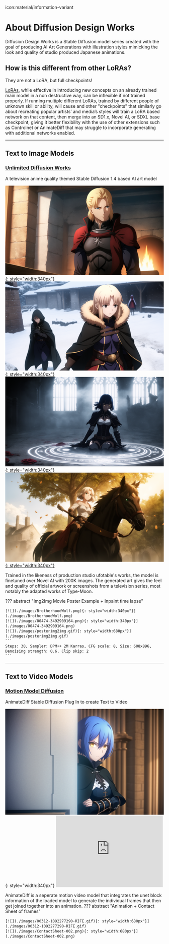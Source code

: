 icon:material/information-variant
# About Diffusion Design Works

Diffusion Design Works is a Stable Diffusion model series created with the goal of producing AI Art Generations with illustration styles mimicking the look and quality of studio produced Japanese animations.

## How is this different from other LoRAs?

They are not a LoRA, but full checkpoints!

[LoRAs](https://arxiv.org/abs/2106.09685), while effective in introducing new concepts on an already trained main model in a non destructive way, can be inflexible if not trained properly. If running multiple different LoRAs, trained by different people of unknown skill or ability, will cause  and other "checkpoints" that similarly go about recreating popular artists’ and media’s styles will train a LoRA based network on that content, then merge into an SD1.x, Novel AI, or SDXL base checkpoint, giving it better flexibility with the use of other extensions such as Controlnet or AnimateDiff that may struggle to incorporate generating with additional networks enabled.

----

## Text to Image Models

### [Unlimited Diffusion Works](udw/udwmodel.md)

A television anime quality themed Stable Diffusion 1.4 based AI art model

[![](./images/104188-2819849585.png){: style="width:340px"}](./images/104188-2819849585.png)
[![](./images/107011-4194903623.png){: style="width:340px"}](./images/107011-4194903623.png)
[![](./images/107115-3621427120.png){: style="width:340px"}](./images/107115-3621427120.png)
[![](./images/107574-2339296326.png){: style="width:340px"}](./images/107574-2339296326.png)

Trained in the likeness of production studio ufotable's works, the model is finetuned over Novel AI with 200K images. The generated art gives the feel and quality of official artwork or screenshots from a television series, most notably the adapted works of Type-Moon.

??? abstract "Img2Img Movie Poster Example + Inpaint time lapse"

    [![](./images/BrotherhoodWolf.png){: style="width:340px"}](./images/BrotherhoodWolf.png)
    [![](./images/00474-3492909164.png){: style="width:340px"}](./images/00474-3492909164.png)
    [![](./images/posterimg2img.gif){: style="width:680px"}](./images/posterimg2img.gif)
    ```
    Steps: 30, Sampler: DPM++ 2M Karras, CFG scale: 8, Size: 608x896, Denoising strength: 0.6, Clip skip: 2
    ```

----

## Text to Video Models

### [Motion Model Diffusion](motion/motiondiffusion.md) 

AnimateDiff Stable Diffusion Plug In to create Text to Video

![](./images/00109-3896167239.png){: style="width:340px"} <iframe src="https://files.catbox.moe/8ts0hn.webm?playlist=8ts0hn.webm&loop=1" width= "340" height= "226.5" frameborder="0" allow="fullscreen; autoplay;"></iframe>

AnimateDiff is a seperate motion video model that integrates the unet block information of the loaded model to generate the individual frames that then get joined together into an animation.
??? abstract "Animation + Contact Sheet of frames"

    [![](./images/00312-1092277290-RIFE.gif){: style="width:680px"}](./images/00312-1092277290-RIFE.gif) 
    [![](./images/ContactSheet-002.png){: style="width:680px"}](./images/ContactSheet-002.png)
